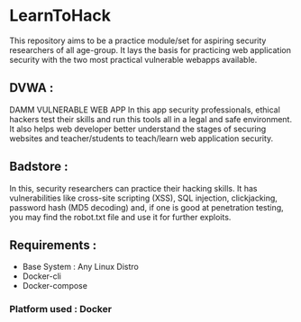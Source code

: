 # LearnToHack

This repository aims to be a practice module/set for aspiring security researchers of all age-group.
It lays the basis for practicing web application security with the two most practical vulnerable webapps available.

## DVWA : 
DAMM VULNERABLE WEB APP 
 In this app security professionals, ethical hackers test their skills and run this tools all in a legal and safe environment. It also helps web developer better understand the stages of securing websites and teacher/students to teach/learn web application security.

 ## Badstore :
 In this, security researchers can practice their hacking skills. It has vulnerabilities like cross-site scripting (XSS), SQL injection, clickjacking, password hash (MD5 decoding) and, if one is good at penetration testing, you may find the robot.txt file and use it for further exploits.

## Requirements :
* Base System : Any Linux Distro
* Docker-cli
* Docker-compose

### Platform used : Docker
